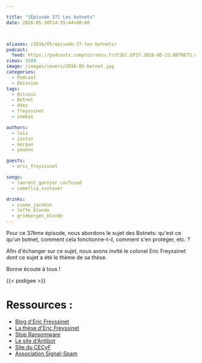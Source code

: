```yaml
---

title: "[Épisode 37] Les botnets"
date: 2016-05-30T14:55:44+00:00



aliases: /2016/05/episode-37-les-botnets/
podcast:
  feed: https://podcasts.comptoirsecu.fr/CSEC.EP37.2016-05-23.BOTNETS.mp3
views: 3284
image: /images/covers/2016-05-botnet.jpg
categories:
  - Podcast
  - Emission
tags:
  - Bitcoin
  - Botnet
  - ddos
  - freyssinet
  - zombie

authors:
  - lois
  - justin
  - morgan
  - youenn

guests:
  - eric_freyssinet

songs:
  - laurent_garnier_confused
  - camellia_sinlover

drinks:
  - cuvee_jacobin
  - leffe_blonde
  - grimbergen_blonde
---
```

Pour ce 37ème épisode, nous abordons le sujet des Botnets: qu'est ce qu'un botnet, comment cela fonctionne-t-il, comment s'en protéger, etc. ?

Afin d'échanger sur ce sujet, nous avons invité le colonel Eric Freyssinet dont ce sujet a été le thème de sa thèse.

Bonne écoute à tous !

{{< podigee >}}

# Ressources :

  * [Blog d'Eric Freyssinet](https://blog.crimenumerique.fr/)
  * [La thèse d'Eric Freyssinet](https://blog.crimenumerique.fr/2015/11/21/lutte-contre-les-botnets/)
  * [Stop Ransomware](https://stopransomware.fr/)
  * [Le site d'Antibot](https://www.antibot.fr)
  * [Site du CECyF](http://www.cecyf.fr/)
  * [Association Signal-Spam](https://www.signal-spam.fr/)

